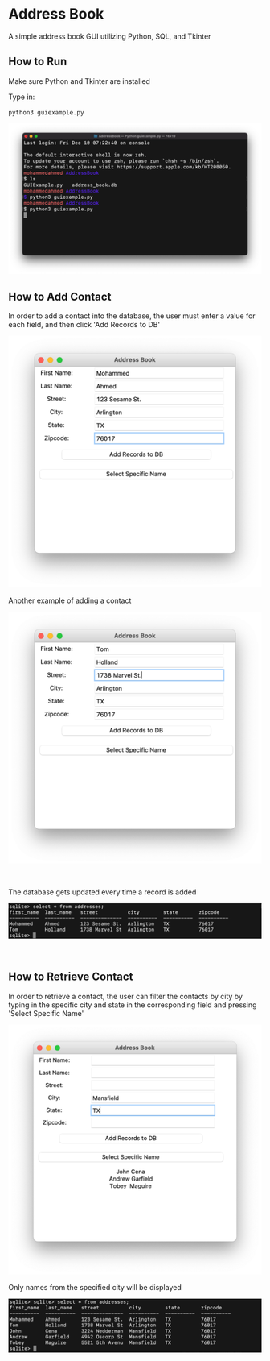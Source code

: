 # Address Book
A simple address book GUI utilizing Python, SQL, and Tkinter

## How to Run
 Make sure Python and Tkinter are installed

 Type in:
 ```
 python3 guiexample.py
 ```

![](screenshots/pic1.png)

  ## How to Add Contact
  In order to add a contact into the database, the user must enter a value for each field, and then click 'Add Records to DB'

![](screenshots/pic2.png)

  Another example of adding a contact

![](screenshots/pic3.png)

<br />

The database gets updated every time a record is added


![](screenshots/pic4.png)

<br />


  ## How to Retrieve Contact

In order to retrieve a contact, the user can filter the contacts by city by typing in the specific city and state in the corresponding field and pressing 'Select Specific Name'


![](screenshots/pic5.png)


Only names from the specified city will be displayed

![](screenshots/pic6.png)


  
